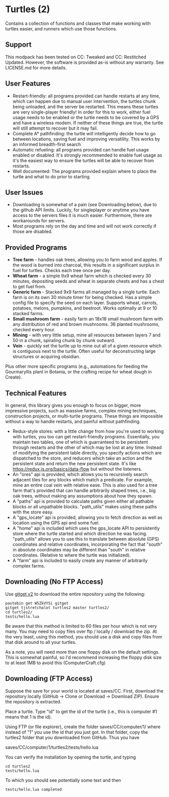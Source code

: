 # Turtles (2)

Contains a collection of functions and classes that make working with turtles
easier, and runners which use those functions.

## Support

This modpack has been tested on CC: Tweaked and CC: Restitched Updated. However,
the software is provided as-is without any warranty. See LICENSE.md for more details.
## User Features

- Restart-friendly: all programs provided can handle restarts at any time,
which can happen due to manual user intervention, the turtles chunk being
unloaded, and the server be restarted. This means these turtles are very
single-player friendly! In order for this to work, either fuel usage needs
to be enabled or the turtle needs to be covered by a GPS and have a wireless
modem. If neither of these things are true, the turtle will still attempt
to recover but it may fail.
- Complete A* pathfinding: the turtle will intelligently decide how to go
between locations, saving fuel and improving versatility. This works by
an informed breadth-first search
- Automatic refueling: all programs provided can handle fuel usage enabled or
disabled. It's strongly recommended to enable fuel usage as it's the easiest
way to ensure the turtles will be able to recover from restarts.
- Well documented: The programs provided explain where to place the turtle
and what to do prior to starting.

## User Issues

- Downloading is somewhat of a pain (see Downloading below), due to the github
API limits. Luckily, for singleplayer or anytime you have access to the servers
files it is much easier. Furthermore, there are workarounds for servers.
- Most programs rely on the day and time and will not work correctly if those
are disabled.

## Provided Programs

- **Tree farm** - handles oak trees, allowing you to farm wood and apples. If
  the wood is burned into charcoal, this results in a significant surplus in
  fuel for turtles. Checks each tree once per day.
- **Wheat farm** - a simple 9x9 wheat farm which is checked every 30 minutes,
  depositing seeds and wheat in separate chests and has a chest to get fuel
  from.
- **Generic farm** - Stacked 9x9 farms all managed by a single turtle. Each farm
  is on its own 30 minute timer for being checked. Has a simple config file to
  specify the seed on each layer. Supports wheat, carrots, potatoes, melons,
  pumpkins, and beetroot. Works optimally at 9 or 10 stacked farms.
- **Small mushroom farm** - easily farm an 18x18 small mushroom farm with any
  distribution of red and brown mushrooms. 36 planted mushrooms, checked every
  hour.
- **Mining** - with very little setup, mine all resources between layers 7 and
  50 in a chunk, spiraling chunk by chunk outward.
- **Vein** - quickly set the turtle up to mine out all of a given resource which
  is contiguous next to the turtle. Often useful for deconstructing large
  structures or acquiring obsidian.

Plus other more specific programs (e.g., automations for feeding the Gourmaryllis
plant in Botania, or the crafting recipe for wheat dough in Create).

## Technical Features

In general, this library gives you enough to focus on bigger, more impressive
projects, such as massive farms, complex mining techniques, construction
projects, or multi-turtle programs. These things are impossible without a way
to handle restarts, and painful without pathfinding.

- Redux-style stores: with a little change from how you're used to working with
turtles, you too can get restart-friendly programs. Essentially, you maintain
two tables, one of which is guarranteed to be persistent through restarts and
the other of which may be lost at any time. Instead of modifying the persistent
table directly, you specify actions which are dispatched to the store, and
reducers which take an action and the persistent state and return the new
persistent state. It's like https://redux.js.org/basics/data-flow but without
the listeners.
- An "ores" api is provided, which allows you to recursively search adjacent
tiles for any blocks which match a predicate. For example, mine an entire coal
vein with relative ease. This is also used for a tree farm that's provided that
can handle arbitrarily shaped trees, i.e., big oak trees, without making any
assumptions about how they spawn.
- A "paths" api is provided to calculate paths given either all pathable blocks
or all unpathable blocks. "path_utils" makes using these paths with the store
easy.
- A "gps_locate" api is provided, allowing you to fetch direction as well as
location using the GPS api and some fuel.
- A "home" api is included which uses the gps_locate API to persistently store
where the turtle started and which direction he was facing. "path_utils" allows
you to use this to translate between absolute (GPS) coordinates and relative
coordinates, incorporating the fact that "south" in absolute coordinates may be
different than "south" in relative coordinates. (Relative to where the turtle
was initialized).
- A "farm" api is included to easily create any manner of arbitrarily complex
farms.

## Downloading (No FTP Access)

Use [gitget v2](http://www.computercraft.info/forums2/index.php?/topic/17387-gitget-version-2-release/)
to download the entire repository using the following:

```text
pastebin get W5ZkVYSi gitget
gitget tjstretchalot turtles2 master turtles2/
cd turtles2/
tests/hello.lua
```

Be aware that this method is limited to 60 files per hour which is not very
many. You may need to copy files over ftp / locally / download the zip. At
the very least, using this method, you should use a disk and copy files from
that disk around to all your turtles.

As a note, you will need more than one floppy disk on the default settings.
This is somewhat painful, so I'd recommend increasing the floppy disk size
to at least 1MB to avoid this (ComputerCraft.cfg)

## Downloading (FTP Access)

Suppose the save for your world is located at saves/CC. First, download the
repository locally (GitHub -> Clone or Download -> Download ZIP). Ensure the
repository is extracted.

Place a turtle. Type "id" to get the id of the turtle (i.e., this is computer
#1 means that 1 is the id).

Using FTP (or file explorer), create the folder saves/CC/computer/1/ where
instead of "1" you use the id that you just got. In that folder, copy the
turtles2 folder that you downloaded from GitHub. Thus you have

saves/CC/computer/1/turtles2/tests/hello.lua

You can verify the installation by opening the turtle, and typing

```text
cd turtles2
tests/hello.lua
```

To which you should see potentially some text and then

```text
tests/hello.lua completed
```
